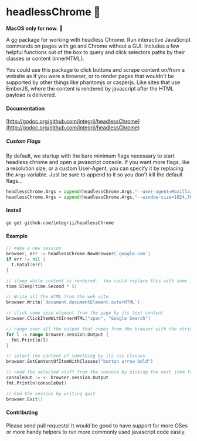 # headlessChrome 🤖
**MacOS only for now.**  😬

A [go](https://golang.org) package for working with headless Chrome.  Run interactive JavaScript commands on pages with go and Chrome without a GUI.  Includes a few helpful functions out of the box to query and click selectors paths by their classes or content (innerHTML).

You could use this package to click buttons and scrape content on/from a website as if you were a browser, or to render pages that wouldn't be supported by other things like phantomjs or casperjs.  Like sites that use EmberJS, where the content is rendered by javascript after the HTML payload is delivered.


#### Documentation
[http://godoc.org/github.com/integrii/headlessChrome](http://godoc.org/github.com/integrii/headlessChrome)

##### Custom Flags
By default, we startup with the bare minimum flags necessary to start headless chrome and open a javascript console.  If you want more flags, like a resolution size, or a custom User-Agent, you can specify it by replacing the `Args` variable.  Just be sure to append to it so you don't kill the default flags...

```go
headlessChrome.Args = append(headlessChrome.Args,"--user-agent=Mozilla/5.0 (Macintosh; Intel Mac OS X 10_12_6) AppleWebKit/537.36 (KHTML, like Gecko) Chrome/61.0.3163.100 Safari/537.36")
headlessChrome.Args = append(headlessChrome.Args,"--window-size=1024,768")
```


#### Install
`go get github.com/integrii/headlessChrome`

#### Example

```go
// make a new session
browser, err := headlessChrome.NewBrowser(`google.com`)
if err != nil {
  t.Fatal(err)
}

// sleep while content is rendered.  You could replace this with some javascript that only returns when the content exists.
time.Sleep(time.Second * 5)

// Write all the HTML from the web site:
browser.Write(`document.documentElement.outerHTML`)

// click some span element from the page by its text content
browser.ClickItemWithInnerHTML("span", "Google Search")

// range over all the output that comes from the browser with the string reader package
for l := range browser.session.Output {
  fmt.Println(l)
}

// select the content of something by its css classes
browser.GetContentOfItemWithClasses("button arrow bold")

// read the selected stuff from the console by picking the next item from the channel
consoleOut := <- browser.session.Output
fmt.Println(consoleOut)

// End the session by writing quit
browser.Exit()
```


#### Contributing

Please send pull requests!  It would be good to have support for more OSes or more handy helpers to run more commonly used javascript code easily.
